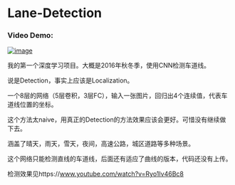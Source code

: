 # Lane-Detection

### Video Demo:
[![image](https://user-images.githubusercontent.com/21237230/146306411-19f2017f-407c-4217-ad86-6d9227de9cf6.png)](https://youtu.be/Ryo1Iv46Bc8)

我的第一个深度学习项目。大概是2016年秋冬季，使用CNN检测车道线。

说是Detection，事实上应该是Localization。

一个8层的网络（5层卷积，3层FC），输入一张图片，回归出4个连续值，代表车道线位置的坐标。

这个方法太naive，用真正的Detection的方法效果应该会更好。可惜没有继续做下去。

涵盖了晴天，雨天，雪天，夜间，高速公路，城区道路等多种场景。

这个网络只能检测直线的车道线，后面还有适应了曲线的版本，代码还没有上传。

检测效果见https://www.youtube.com/watch?v=Ryo1Iv46Bc8
